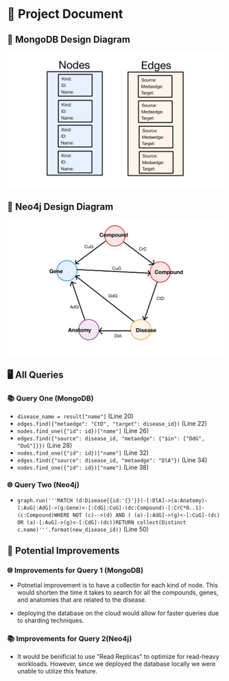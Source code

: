 # 📖 Project Document

## 📐 MongoDB Design Diagram

![MondoDB Diagram](images/MondoDB_Diagram.jpg)

## 📐 Neo4j Design Diagram

![Neo4j Diagram](images/Neo4j_Diagram.jpg)

## 🖥️ All Queries

### 📚 Query One (MongoDB)

- `disease_name = result["name"]` (Line 20)
- `edges.find({"metaedge": "CtD", "target": disease_id})` (Line 22)
- `nodes.find_one({"id": id})["name"]` (Line 26)
- `edges.find({"source": disease_id, "metaedge": {"$in": ["DdG", "DuG"]}})` (Line 28)
- `nodes.find_one({"id": id})["name"]` (Line 32)
- `edges.find({"source": disease_id, "metaedge": "DlA"})` (Line 34)
- `nodes.find_one({"id": id})["name"]` (Line 38)

### 🌐 Query Two (Neo4j)

- `graph.run('''MATCH (d:Disease{{id:'{}'}})-[:DlA]->(a:Anatomy)-[:AuG|:AdG]->(g:Gene)<-[:CdG|:CuG]-(dc:Compound)-[:CrC*0..1]-(c:Compound)WHERE NOT (c)-->(d) AND ( (a)-[:AdG]->(g)<-[:CuG]-(dc) OR (a)-[:AuG]->(g)<-[:CdG]-(dc))RETURN collect(Distinct c.name)'''.format(new_disease_id))` (Line 50)

## 🚀 Potential Improvements

### 🌐 Improvements for Query 1 (MongoDB)

- Potnetial improvement is to have a collectin for each kind of node. This would shorten the time it takes to search for all the compounds, genes, and anatomies that are related to the disease.

- deploying the database on the cloud would allow for faster queries due to sharding techniques.

### 📚 Improvements for Query 2(Neo4j)

- It would be benificial to use "Read Replicas" to optimize for read-heavy workloads. However, since we deployed the database locally we were unable to utilize this feature.